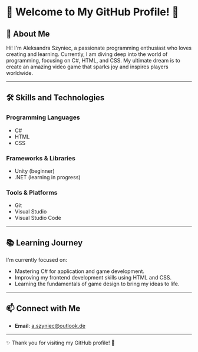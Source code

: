 # 🌟 Welcome to My GitHub Profile! 🌟

## 👋 About Me

Hi! I'm Aleksandra Szyniec, a passionate programming enthusiast who loves creating and learning. Currently, I am diving deep into the world of programming, focusing on C#, HTML, and CSS. My ultimate dream is to create an amazing video game that sparks joy and inspires players worldwide.

---

## 🛠️ Skills and Technologies

### Programming Languages

- C#
- HTML
- CSS

### Frameworks & Libraries

- Unity (beginner)
- .NET (learning in progress)

### Tools & Platforms

- Git
- Visual Studio
- Visual Studio Code

---

## 📚 Learning Journey

I'm currently focused on:

- Mastering C# for application and game development.
- Improving my frontend development skills using HTML and CSS.
- Learning the fundamentals of game design to bring my ideas to life.

---

## 📫 Connect with Me

- **Email**: [a.szyniec@outlook.de](mailto\:a.szyniec@outlook.de)

---

✨ Thank you for visiting my GitHub profile! 🚀
